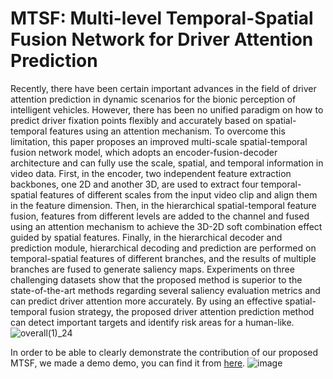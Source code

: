 # MTSF: Multi-level Temporal-Spatial Fusion Network for Driver Attention Prediction
Recently, there have been certain important advances in the field of driver attention prediction in dynamic scenarios for the bionic perception of intelligent vehicles. However, there has been no unified paradigm on how to predict driver fixation points flexibly and accurately based on spatial-temporal features using an attention mechanism. To overcome this limitation, this paper proposes an improved multi-scale spatial-temporal fusion network model, which adopts an encoder-fusion-decoder architecture and can fully use the scale, spatial, and temporal information in video data. First, in the encoder, two independent feature extraction backbones, one 2D and another 3D, are used to extract four temporal-spatial features of different scales from the input video clip and align them in the feature dimension. Then, in the hierarchical spatial-temporal feature fusion, features from different levels are added to the channel and fused using an attention mechanism to achieve the 3D-2D soft combination effect guided by spatial features. Finally, in the hierarchical decoder and prediction module, hierarchical decoding and prediction are performed on temporal-spatial features of different branches, and the results of multiple branches are fused to generate saliency maps. Experiments on three challenging datasets show that the proposed method is superior to the state-of-the-art methods regarding several saliency evaluation metrics and can predict driver attention more accurately. By using an effective spatial-temporal fusion strategy, the proposed driver attention prediction method can detect important targets and identify risk areas for a human-like.
![overall(1)_24](https://user-images.githubusercontent.com/68813286/226500933-4e3207d1-6728-40c7-abf8-4e9a01769346.png)

In order to be able to clearly demonstrate the contribution of our proposed MTSF, we made a demo demo, you can find it from [here](https://www.bilibili.com/video/BV1cx4y1N7Vq/?spm_id_from=333.999.0.0&vd_source=52c141951b0d1bd188be6c941f796841).
![image](https://user-images.githubusercontent.com/68813286/226501296-7b7f3a1c-36f3-41be-96e3-4c5404db832d.png)

